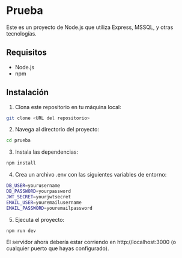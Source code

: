 # Prueba

Este es un proyecto de Node.js que utiliza Express, MSSQL, y otras tecnologías.

## Requisitos

- Node.js
- npm

## Instalación

1. Clona este repositorio en tu máquina local:

```sh
git clone <URL del repositorio>
```
2. Navega al directorio del proyecto:
```sh   
cd prueba
```
3. Instala las dependencias:
```sh
npm install
```
4. Crea un archivo .env con las siguientes variables de entorno:
```sh
DB_USER=yourusername
DB_PASSWORD=yourpassword
JWT_SECRET=yourjwtsecret
EMAIL_USER=youremailusername
EMAIL_PASSWORD=youremailpassword
```
5. Ejecuta el proyecto:
```sh
npm run dev
```
El servidor ahora debería estar corriendo en http://localhost:3000 (o cualquier puerto que hayas configurado).

